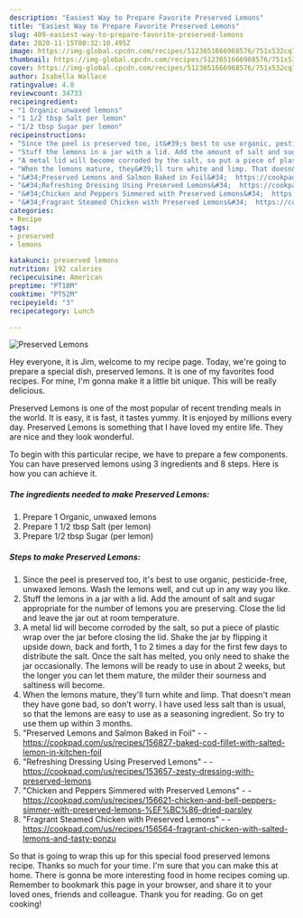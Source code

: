 ```yaml
---
description: "Easiest Way to Prepare Favorite Preserved Lemons"
title: "Easiest Way to Prepare Favorite Preserved Lemons"
slug: 409-easiest-way-to-prepare-favorite-preserved-lemons
date: 2020-11-15T00:32:10.495Z
image: https://img-global.cpcdn.com/recipes/5123651666968576/751x532cq70/preserved-lemons-recipe-main-photo.jpg
thumbnail: https://img-global.cpcdn.com/recipes/5123651666968576/751x532cq70/preserved-lemons-recipe-main-photo.jpg
cover: https://img-global.cpcdn.com/recipes/5123651666968576/751x532cq70/preserved-lemons-recipe-main-photo.jpg
author: Isabella Wallace
ratingvalue: 4.8
reviewcount: 34733
recipeingredient:
- "1 Organic unwaxed lemons"
- "1 1/2 tbsp Salt per lemon"
- "1/2 tbsp Sugar per lemon"
recipeinstructions:
- "Since the peel is preserved too, it&#39;s best to use organic, pesticide-free, unwaxed lemons. Wash the lemons well, and cut up in any way you like."
- "Stuff the lemons in a jar with a lid. Add the amount of salt and sugar appropriate for the number of lemons you are preserving. Close the lid and leave the jar out at room temperature."
- "A metal lid will become corroded by the salt, so put a piece of plastic wrap over the jar before closing the lid. Shake the jar by flipping it upside down, back and forth, 1 to 2 times a day for the first few days to distribute the salt. Once the salt has melted, you only need to shake the jar occasionally. The lemons will be ready to use in about 2 weeks, but the longer you can let them mature, the milder their sourness and saltiness will become."
- "When the lemons mature, they&#39;ll turn white and limp. That doesn&#39;t mean they have gone bad, so don&#39;t worry. I have used less salt than is usual, so that the lemons are easy to use as a seasoning ingredient. So try to use them up within 3 months."
- "&#34;Preserved Lemons and Salmon Baked in Foil&#34;  https://cookpad.com/us/recipes/156827-baked-cod-fillet-with-salted-lemon-in-kitchen-foil"
- "&#34;Refreshing Dressing Using Preserved Lemons&#34;  https://cookpad.com/us/recipes/153657-zesty-dressing-with-preserved-lemons"
- "&#34;Chicken and Peppers Simmered with Preserved Lemons&#34;  https://cookpad.com/us/recipes/156621-chicken-and-bell-peppers-simmer-with-preserved-lemons-%EF%BC%86-dried-parsley"
- "&#34;Fragrant Steamed Chicken with Preserved Lemons&#34;  https://cookpad.com/us/recipes/156564-fragrant-chicken-with-salted-lemons-and-tasty-ponzu"
categories:
- Recipe
tags:
- preserved
- lemons

katakunci: preserved lemons 
nutrition: 192 calories
recipecuisine: American
preptime: "PT18M"
cooktime: "PT52M"
recipeyield: "3"
recipecategory: Lunch

---
```



![Preserved Lemons](https://img-global.cpcdn.com/recipes/5123651666968576/751x532cq70/preserved-lemons-recipe-main-photo.jpg)

Hey everyone, it is Jim, welcome to my recipe page. Today, we're going to prepare a special dish, preserved lemons. It is one of my favorites food recipes. For mine, I'm gonna make it a little bit unique. This will be really delicious.

Preserved Lemons is one of the most popular of recent trending meals in the world. It is easy, it is fast, it tastes yummy. It is enjoyed by millions every day. Preserved Lemons is something that I have loved my entire life. They are nice and they look wonderful.




To begin with this particular recipe, we have to prepare a few components. You can have preserved lemons using 3 ingredients and 8 steps. Here is how you can achieve it.

<!--inarticleads1-->

##### The ingredients needed to make Preserved Lemons:

1. Prepare 1 Organic, unwaxed lemons
1. Prepare 1 1/2 tbsp Salt (per lemon)
1. Prepare 1/2 tbsp Sugar (per lemon)




<!--inarticleads2-->

##### Steps to make Preserved Lemons:

1. Since the peel is preserved too, it&#39;s best to use organic, pesticide-free, unwaxed lemons. Wash the lemons well, and cut up in any way you like.
1. Stuff the lemons in a jar with a lid. Add the amount of salt and sugar appropriate for the number of lemons you are preserving. Close the lid and leave the jar out at room temperature.
1. A metal lid will become corroded by the salt, so put a piece of plastic wrap over the jar before closing the lid. Shake the jar by flipping it upside down, back and forth, 1 to 2 times a day for the first few days to distribute the salt. Once the salt has melted, you only need to shake the jar occasionally. The lemons will be ready to use in about 2 weeks, but the longer you can let them mature, the milder their sourness and saltiness will become.
1. When the lemons mature, they&#39;ll turn white and limp. That doesn&#39;t mean they have gone bad, so don&#39;t worry. I have used less salt than is usual, so that the lemons are easy to use as a seasoning ingredient. So try to use them up within 3 months.
1. &#34;Preserved Lemons and Salmon Baked in Foil&#34; -  - https://cookpad.com/us/recipes/156827-baked-cod-fillet-with-salted-lemon-in-kitchen-foil
1. &#34;Refreshing Dressing Using Preserved Lemons&#34; -  - https://cookpad.com/us/recipes/153657-zesty-dressing-with-preserved-lemons
1. &#34;Chicken and Peppers Simmered with Preserved Lemons&#34; -  - https://cookpad.com/us/recipes/156621-chicken-and-bell-peppers-simmer-with-preserved-lemons-%EF%BC%86-dried-parsley
1. &#34;Fragrant Steamed Chicken with Preserved Lemons&#34; -  - https://cookpad.com/us/recipes/156564-fragrant-chicken-with-salted-lemons-and-tasty-ponzu




So that is going to wrap this up for this special food preserved lemons recipe. Thanks so much for your time. I'm sure that you can make this at home. There is gonna be more interesting food in home recipes coming up. Remember to bookmark this page in your browser, and share it to your loved ones, friends and colleague. Thank you for reading. Go on get cooking!
